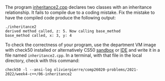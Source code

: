 The program [inheritance2.cpp](inheritance2.cpp) declares two classes with an
inheritance relationship. It fails to compile due to a coding mistake. Fix the
mistake to have the compiled code produce the following output:
```shell
./inheritance2
derived method called, z: 5. Now calling base_method
base_method called, x: 3, y: 4
```

To check the correctness of your program, use the department VM image with check50 installed or alternatively CS50 [sandbox](sandbox.cs50.io)
or [IDE](ide.cs50.io) and write it in a file named `inheritance2.cpp`. In a
terminal, with that file in the local directory, check with this command:
```shell
check50 -l --ansi-log olivierpierre/comp26020-problems/2021-2022/week4-c++/06-inheritance2
```
